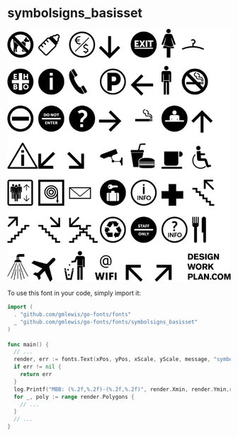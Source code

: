 # symbolsigns_basisset

![symbolsigns_basisset](symbolsigns_basisset.png)

To use this font in your code, simply import it:

```go
import (
  . "github.com/gmlewis/go-fonts/fonts"
  _ "github.com/gmlewis/go-fonts/fonts/symbolsigns_basisset"
)

func main() {
  // ...
  render, err := fonts.Text(xPos, yPos, xScale, yScale, message, "symbolsigns_basisset")
  if err != nil {
    return err
  }
  log.Printf("MBB: (%.2f,%.2f)-(%.2f,%.2f)", render.Xmin, render.Ymin,render.Xmax, render.Ymax)
  for _, poly := range render.Polygons {
    // ...
  }
  // ...
}
```
